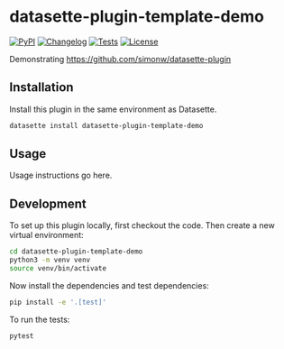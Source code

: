 # datasette-plugin-template-demo

[![PyPI](https://img.shields.io/pypi/v/datasette-plugin-template-demo.svg)](https://pypi.org/project/datasette-plugin-template-demo/)
[![Changelog](https://img.shields.io/github/v/release/simonw/datasette-plugin-template-demo?include_prereleases&label=changelog)](https://github.com/simonw/datasette-plugin-template-demo/releases)
[![Tests](https://github.com/simonw/datasette-plugin-template-demo/workflows/Test/badge.svg)](https://github.com/simonw/datasette-plugin-template-demo/actions?query=workflow%3ATest)
[![License](https://img.shields.io/badge/license-Apache%202.0-blue.svg)](https://github.com/simonw/datasette-plugin-template-demo/blob/main/LICENSE)

Demonstrating https://github.com/simonw/datasette-plugin

## Installation

Install this plugin in the same environment as Datasette.
```bash
datasette install datasette-plugin-template-demo
```
## Usage

Usage instructions go here.

## Development

To set up this plugin locally, first checkout the code. Then create a new virtual environment:
```bash
cd datasette-plugin-template-demo
python3 -m venv venv
source venv/bin/activate
```
Now install the dependencies and test dependencies:
```bash
pip install -e '.[test]'
```
To run the tests:
```bash
pytest
```
